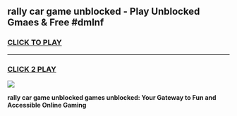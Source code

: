 
## rally car game unblocked - Play Unblocked Gmaes & Free #dmlnf
<h3>
<a href="https://news.freeplayer.one?title=rally_car_game_unblocked&ref=03M">CLICK TO PLAY</a></h3>
<hr>

<h3>
<a href="https://news.freeplayer.one?title=rally_car_game_unblocked&ref=03M">CLICK 2 PLAY</a>
  
</h3>

<a href="https://news.freeplayer.one?title=rally_car_game_unblocked&ref=03M"><img src="https://clearcache.store/games.png"></a>


**rally car game unblocked games unblocked: Your Gateway to Fun and Accessible Online Gaming**
